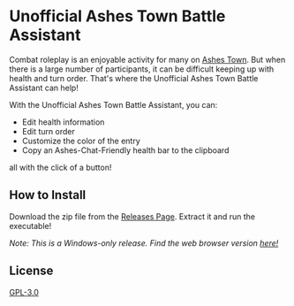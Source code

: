 # Unofficial Ashes Town Battle Assistant
Combat roleplay is an enjoyable activity for many on [Ashes Town](https://ashes.town/). But when there is a large number of participants, it can be difficult keeping up with health and turn order. That's where the Unofficial Ashes Town Battle Assistant can help! 

With the Unofficial Ashes Town Battle Assistant, you can:
- Edit health information
- Edit turn order
- Customize the color of the entry 
- Copy an Ashes-Chat-Friendly health bar to the clipboard

all with the click of a button!

## How to Install
Download the zip file from the [Releases Page](https://github.com/ProjectMobius13/Ashes-Battle-Assistant/releases). Extract it and run the executable!

*Note: This is a Windows-only release. Find the web browser version [here!](https://projectmobius13.github.io/ashes-battle-assistant.html)*

## License

[GPL-3.0](https://choosealicense.com/licenses/gpl-3.0/)
